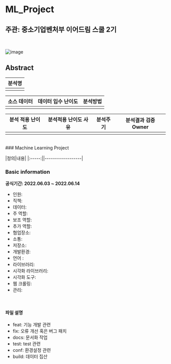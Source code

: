 # ML_Project

## 주관: 중소기업벤처부 이어드림 스쿨 2기

<br>

![image](https://user-images.githubusercontent.com/86671456/171619107-8d5506bf-349e-4163-9694-c3ad99adac9d.png)


## Abstract

| 분석명 |  
|:-----:|
|  |

|  소스 데이터 |     데이터 입수 난이도    |      분석방법     |
|:------------------:| -----|:---------------:|
|| |   |

|  분석 적용 난이도  |     분석적용 난이도 사유    |      분석주기     | 분석결과 검증 Owner|
|:-----:| --------------------------------------- |:---------------:|----------------|
| |   |  |  |



<br>
### Machine Learning Project 

|정의|내용|
|:-----:||------------------|


### Basic information

**공식기간: 2022.06.03 ~ 2022.06.14**


- 인원:
- 직책: 
- 데이터: 
- 주 역할:
- 보조 역할: 
- 추가 역할:
- 협업장소: 
- 소통: 
- 저장소: 
- 개발환경: 
- 언어 :
- 라이브러리:
- 시각화 라이브러리: 
- 시각화 도구: 
- 웹 크롤링: 
- 관리: 

<br>

#### 파일 설명

- feat: 기능 개발 관련
- fix: 오류 개선 혹은 버그 패치
- docs: 문서화 작업
- test: test 관련
- conf: 환경설정 관련
- build: 데이터 집산
